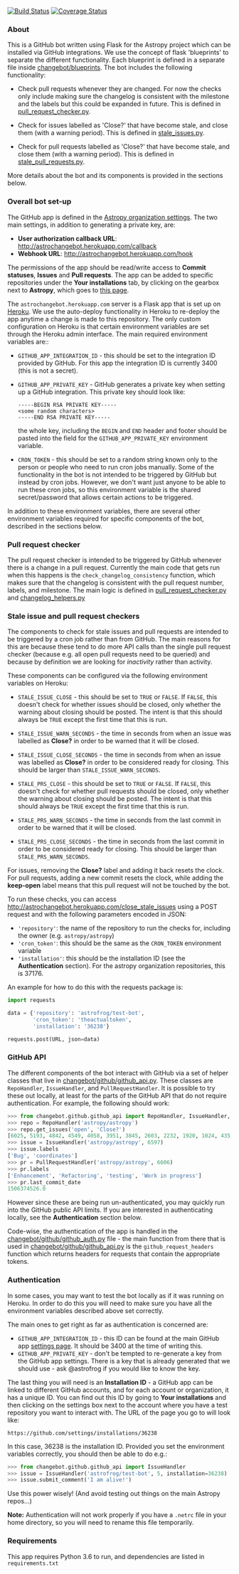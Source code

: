 [![Build Status](https://travis-ci.org/astropy/astropy-bot.svg?branch=master)](https://travis-ci.org/astropy/astropy-bot)
[![Coverage Status](https://coveralls.io/repos/github/astropy/astropy-bot/badge.svg?branch=master)](https://coveralls.io/github/astropy/astropy-bot?branch=master)

### About

This is a GitHub bot written using Flask for the Astropy project which can be
installed via GitHub integrations. We use the concept of flask 'blueprints' to
separate the different functionality. Each blueprint is defined in a separate
file inside [changebot/blueprints](changebot/blueprints). The bot includes the
following functionality:

* Check pull requests whenever they are changed. For now the checks only
  include making sure the changelog is consistent with the milestone and the
  labels but this could be expanded in future. This is defined in
  [pull_request_checker.py](changebot/blueprints/pull_request_checker.py).

* Check for issues labelled as 'Close?' that have become stale, and close them
  (with a warning period). This is defined in
  [stale_issues.py](changebot/blueprints/stale_issues.py).

* Check for pull requests labelled as 'Close?' that have become stale, and close
  them (with a warning period). This is defined in
  [stale_pull_requests.py](changebot/blueprints/stale_pull_requests.py).

More details about the bot and its components is provided in the sections below.

### Overall bot set-up

The GitHub app is defined in the [Astropy organization settings](https://github.com/organizations/astropy/settings/apps/astropy-bot).
The two main settings, in addition to generating a private key, are:

* **User authorization callback URL**: http://astrochangebot.herokuapp.com/callback
* **Webhook URL**: http://astrochangebot.herokuapp.com/hook

The permissions of the app should be read/write access to **Commit statuses**,
**Issues** and **Pull requests**. The app can be added to specific repositories
under the **Your installations** tab, by clicking on the gearbox next to
**Astropy**, which goes to [this page](https://github.com/organizations/astropy/settings/installations/37176).

The ``astrochangebot.herokuapp.com`` server is a Flask app that is set up on
[Heroku](http://heroku.com). We use the auto-deploy functionality in Heroku
to re-deploy the app anytime a change is made to this repository. The only
custom configuration on Heroku is that certain environment variables are set
through the Heroku admin interface. The main required environment variables
are::

* ``GITHUB_APP_INTEGRATION_ID`` - this should be set to the integration ID
  provided by GitHub. For this app the integration ID is currently 3400 (this
  is not a secret).
* ``GITHUB_APP_PRIVATE_KEY`` - GitHub generates a private key when setting up
  a GitHub integration. This private key should look like:

      -----BEGIN RSA PRIVATE KEY-----
      <some random characters>
      -----END RSA PRIVATE KEY-----

  the whole key, including the ``BEGIN`` and ``END`` header and footer should be
  pasted into the field for the ``GITHUB_APP_PRIVATE_KEY`` environment variable.

* ``CRON_TOKEN`` - this should be set to a random string known only to the
  person or people who need to run cron jobs manually. Some of the functionality
  in the bot is not intended to be triggered by GitHub but instead by cron jobs.
  However, we don't want just anyone to be able to run these cron jobs, so
  this environment variable is the shared secret/password that allows certain
  actions to be triggered.

In addition to these environment variables, there are several other environment
variables required for specific components of the bot, described in the sections
below.

### Pull request checker

The pull request checker is intended to be triggered by GitHub whenever there
is a change in a pull request.  Currently the main code that gets run when this
happens is the ``check_changelog_consistency`` function, which makes sure that
the changelog is consistent with the pull request number, labels, and milestone.
The main logic is defined in
[pull_request_checker.py](changebot/blueprints/pull_request_checker.py) and
[changelog_helpers.py](changebot/blueprints/changelog_helpers.py)

### Stale issue and pull request checkers

The components to check for stale issues and pull requests are intended to be
triggered by a cron job rather than from GitHub. The main reasons for this are
because these tend to do more API calls than the single pull request checker
(because e.g. all open pull requests need to be queried) and because by
definition we are looking for *inactivity* rather than activity.

These components can be configured via the following environment variables on
Heroku:

* ``STALE_ISSUE_CLOSE`` - this should be set to ``TRUE`` or ``FALSE``. If
  ``FALSE``, this doesn't check for whether issues should be closed, only
  whether the warning about closing should be posted. The intent is that this
  should always be ``TRUE`` except the first time that this is run.

* ``STALE_ISSUE_WARN_SECONDS`` - the time in seconds from when an issue was
  labelled as **Close?** in order to be warned that it will be closed.

* ``STALE_ISSUE_CLOSE_SECONDS`` - the time in seconds from when an issue was
  labelled as **Close?** in order to be considered ready for closing. This
  should be larger than ``STALE_ISSUE_WARN_SECONDS``.

* ``STALE_PRS_CLOSE`` - this should be set to ``TRUE`` or ``FALSE``. If
  ``FALSE``, this doesn't check for whether pull requests should be closed, only
  whether the warning about closing should be posted. The intent is that this
  should always be ``TRUE`` except the first time that this is run.

* ``STALE_PRS_WARN_SECONDS`` - the time in seconds from the last commit in
  order to be warned that it will be closed.

* ``STALE_PRS_CLOSE_SECONDS`` - the time in seconds from the last commit in
  order to be considered ready for closing. This should be larger than
  ``STALE_PRS_WARN_SECONDS``.

For issues, removing the **Close?** label and adding it back resets the clock.
For pull requests, adding a new commit resets the clock, while adding the
**keep-open** label means that this pull request will not be touched by the bot.

To run these checks, you can access http://astrochangebot.herokuapp.com/close_stale_issues using a POST request and with the following parameters encoded in JSON:

* ``'repository'``: the name of the repository to run the checks for, including the owner (e.g. ``astropy/astropy``)
* ``'cron_token'``: this should be the same as the ``CRON_TOKEN`` environment variable
* ``'installation'``: this should be the installation ID (see the **Authentication** section). For the astropy organization repositories, this is 37176.

An example for how to do this with the requests package is:

```python
import requests

data = {'repository': 'astrofrog/test-bot',
        'cron_token': 'theactualtoken',
        'installation': '36238'}

requests.post(URL, json=data)
```

### GitHub API

The different components of the bot interact with GitHub via a set of helper
classes that live in [changebot/github/github_api.py](changebot/github/github_api.py).
These classes are ``RepoHandler``, ``IssueHandler``, and ``PullRequestHandler``. It
is possible to try these out locally, at least for the parts of the GitHub API that
do not require authentication. For example, the following should work:

```python
>>> from changebot.github.github_api import RepoHandler, IssueHandler, PullRequestHandler
>>> repo = RepoHandler('astropy/astropy')
>>> repo.get_issues('open', 'Close?')
[6025, 5193, 4842, 4549, 4058, 3951, 3845, 2603, 2232, 1920, 1024, 435, 383, 282]
>>> issue = IssueHandler('astropy/astropy', 6597)
>>> issue.labels
['Bug', 'coordinates']
>>> pr = PullRequestHandler('astropy/astropy', 6606)
>>> pr.labels
['Enhancement', 'Refactoring', 'testing', 'Work in progress']
>>> pr.last_commit_date
1506374526.0
```

However since these are being run un-authenticated, you may quickly run into the GitHub public API limits. If you are interested in authenticating locally, see the **Authentication** section below.

Code-wise, the authentication of the app is handled in the [changebot/github/github_auth.py](changebot/github/github_auth.py) file - the main function from there that is used in [changebot/github/github_api.py](changebot/github/github_api.py) is the ``github_request_headers`` function which returns headers for requests that contain the appropriate tokens.

### Authentication

In some cases, you may want to test the bot locally as if it was running on
Heroku. In order to do this you will need to make sure you have all the
environment variables described above set correctly.

The main ones to get right as far as authentication is concerned are:

* ``GITHUB_APP_INTEGRATION_ID`` - this ID can be found at the main GitHub app
  [settings page](https://github.com/organizations/astropy/settings/apps/astropy-bot). It should be 3400 at the time of writing this.
* ``GITHUB_APP_PRIVATE_KEY`` - don't be tempted to re-generate a key from the
  GitHub app settings. There is a key that is already generated that we should
  use - ask @astrofrog if you would like to know the key.

The last thing you will need is an **Installation ID** - a GitHub app can be
linked to different GitHub accounts, and for each account or organization, it
has a unique ID. You can find out this ID by going to **Your installations** and
then clicking on the settings box next to the account where you have a test
repository you want to interact with. The URL of the page you go to will look
like:

    https://github.com/settings/installations/36238

In this case, 36238 is the installation ID. Provided you set the environment
variables correctly, you should then be able to do e.g.:

```python
>>> from changebot.github.github_api import IssueHandler
>>> issue = IssueHandler('astrofrog/test-bot', 5, installation=36238)
>>> issue.submit_comment('I am alive!')
```

Use this power wisely! (And avoid testing out things on the main Astropy
repos...)

**Note:** Authentication will not work properly if you have a ``.netrc`` file
in your home directory, so you will need to rename this file temporarily.

### Requirements

This app requires Python 3.6 to run, and dependencies are listed in ``requirements.txt``
